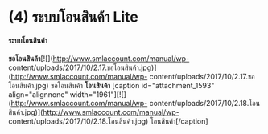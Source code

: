 # (4)	ระบบโอนสินค้า Lite

#### ระบบโอนสินค้า

**ขอโอนสินค้า**[![](http://www.smlaccount.com/manual/wp-
content/uploads/2017/10/2.17.ขอโอนสินค้า.jpg)](http://www.smlaccount.com/manual/wp-
content/uploads/2017/10/2.17.ขอโอนสินค้า.jpg) ขอโอนสินค้า   **โอนสินค้า**
[caption id="attachment_1593" align="alignnone"
width="1961"][![](http://www.smlaccount.com/manual/wp-
content/uploads/2017/10/2.18.โอนสินค้า.jpg)](http://www.smlaccount.com/manual/wp-
content/uploads/2017/10/2.18.โอนสินค้า.jpg) โอนสินค้า[/caption]  

